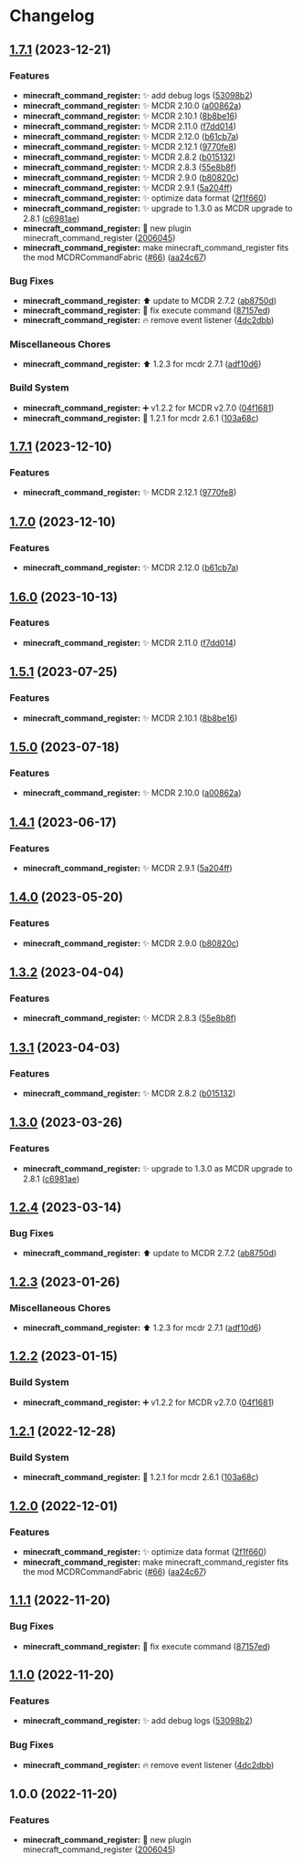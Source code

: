 # Changelog

## [1.7.1](https://github.com/Cyber-Internship-MC/AnzhiZhang_MCDReforgedPlugins/compare/minecraft_command_register-v1.7.1...minecraft_command_register-v1.7.1) (2023-12-21)


### Features

* **minecraft_command_register:** ✨ add debug logs ([53098b2](https://github.com/Cyber-Internship-MC/AnzhiZhang_MCDReforgedPlugins/commit/53098b20d5904970e6ba959b6cca8e8ac7409967))
* **minecraft_command_register:** ✨ MCDR 2.10.0 ([a00862a](https://github.com/Cyber-Internship-MC/AnzhiZhang_MCDReforgedPlugins/commit/a00862a05434812a5ccd108156307c52eec3bc2b))
* **minecraft_command_register:** ✨ MCDR 2.10.1 ([8b8be16](https://github.com/Cyber-Internship-MC/AnzhiZhang_MCDReforgedPlugins/commit/8b8be16b00dbe0ca15694573072859e7bc4c2892))
* **minecraft_command_register:** ✨ MCDR 2.11.0 ([f7dd014](https://github.com/Cyber-Internship-MC/AnzhiZhang_MCDReforgedPlugins/commit/f7dd0146406adf9a8aee907ccb47339fa3ef0351))
* **minecraft_command_register:** ✨ MCDR 2.12.0 ([b61cb7a](https://github.com/Cyber-Internship-MC/AnzhiZhang_MCDReforgedPlugins/commit/b61cb7a383dd31ea19d19725a106f254e512adb3))
* **minecraft_command_register:** ✨ MCDR 2.12.1 ([9770fe8](https://github.com/Cyber-Internship-MC/AnzhiZhang_MCDReforgedPlugins/commit/9770fe8c27c8df68cd2315d64130f04f8ad5aaa6))
* **minecraft_command_register:** ✨ MCDR 2.8.2 ([b015132](https://github.com/Cyber-Internship-MC/AnzhiZhang_MCDReforgedPlugins/commit/b0151329d582f939f30763e60646a940f733c62e))
* **minecraft_command_register:** ✨ MCDR 2.8.3 ([55e8b8f](https://github.com/Cyber-Internship-MC/AnzhiZhang_MCDReforgedPlugins/commit/55e8b8ff8347b3e12a0870e0fd5cf038b578fd54))
* **minecraft_command_register:** ✨ MCDR 2.9.0 ([b80820c](https://github.com/Cyber-Internship-MC/AnzhiZhang_MCDReforgedPlugins/commit/b80820c2d98c9da0e985ab896e044d85b15c0686))
* **minecraft_command_register:** ✨ MCDR 2.9.1 ([5a204ff](https://github.com/Cyber-Internship-MC/AnzhiZhang_MCDReforgedPlugins/commit/5a204ff01f4cca553adbe68c596c99d7f1629848))
* **minecraft_command_register:** ✨ optimize data format ([2f1f660](https://github.com/Cyber-Internship-MC/AnzhiZhang_MCDReforgedPlugins/commit/2f1f660eb3c8e3be6faaed595a69e9f8036a6fdd))
* **minecraft_command_register:** ✨ upgrade to 1.3.0 as MCDR upgrade to 2.8.1 ([c6981ae](https://github.com/Cyber-Internship-MC/AnzhiZhang_MCDReforgedPlugins/commit/c6981ae3a0acee1aaba3c21133420347bbd6bba7))
* **minecraft_command_register:** 🎉 new plugin minecraft_command_register ([2006045](https://github.com/Cyber-Internship-MC/AnzhiZhang_MCDReforgedPlugins/commit/200604503d80543cecaa85de87194dca14443956))
* **minecraft_command_register:** make minecraft_command_register fits the mod MCDRCommandFabric ([#66](https://github.com/Cyber-Internship-MC/AnzhiZhang_MCDReforgedPlugins/issues/66)) ([aa24c67](https://github.com/Cyber-Internship-MC/AnzhiZhang_MCDReforgedPlugins/commit/aa24c67d8947db258c72ff7f76f69b35965db192))


### Bug Fixes

* **minecraft_command_register:** ⬆️ update to MCDR 2.7.2 ([ab8750d](https://github.com/Cyber-Internship-MC/AnzhiZhang_MCDReforgedPlugins/commit/ab8750d1a518636eda690e0d970627ac16912f48))
* **minecraft_command_register:** 🐛 fix execute command ([87157ed](https://github.com/Cyber-Internship-MC/AnzhiZhang_MCDReforgedPlugins/commit/87157ed152095976acd7c7ac06491ce03e4724f2))
* **minecraft_command_register:** 🔥 remove event listener ([4dc2dbb](https://github.com/Cyber-Internship-MC/AnzhiZhang_MCDReforgedPlugins/commit/4dc2dbb27de685adb283410a36c6602bea5b15ca))


### Miscellaneous Chores

* **minecraft_command_register:** ⬆️ 1.2.3 for mcdr 2.7.1 ([adf10d6](https://github.com/Cyber-Internship-MC/AnzhiZhang_MCDReforgedPlugins/commit/adf10d6d77e59359bfcf4c2eae1ddd521c05ba8a))


### Build System

* **minecraft_command_register:** ➕ v1.2.2 for MCDR v2.7.0 ([04f1681](https://github.com/Cyber-Internship-MC/AnzhiZhang_MCDReforgedPlugins/commit/04f1681f8f72319bded2cd4de9e94ca9efd2f46e))
* **minecraft_command_register:** 🔖 1.2.1 for mcdr 2.6.1 ([103a68c](https://github.com/Cyber-Internship-MC/AnzhiZhang_MCDReforgedPlugins/commit/103a68ccb1a6d4a8646e2308005b81d7754a5634))

## [1.7.1](https://github.com/AnzhiZhang/MCDReforgedPlugins/compare/minecraft_command_register-v1.7.0...minecraft_command_register-v1.7.1) (2023-12-10)


### Features

* **minecraft_command_register:** ✨ MCDR 2.12.1 ([9770fe8](https://github.com/AnzhiZhang/MCDReforgedPlugins/commit/9770fe8c27c8df68cd2315d64130f04f8ad5aaa6))

## [1.7.0](https://github.com/AnzhiZhang/MCDReforgedPlugins/compare/minecraft_command_register-v1.6.0...minecraft_command_register-v1.7.0) (2023-12-10)


### Features

* **minecraft_command_register:** ✨ MCDR 2.12.0 ([b61cb7a](https://github.com/AnzhiZhang/MCDReforgedPlugins/commit/b61cb7a383dd31ea19d19725a106f254e512adb3))

## [1.6.0](https://github.com/AnzhiZhang/MCDReforgedPlugins/compare/minecraft_command_register-v1.5.1...minecraft_command_register-v1.6.0) (2023-10-13)


### Features

* **minecraft_command_register:** ✨ MCDR 2.11.0 ([f7dd014](https://github.com/AnzhiZhang/MCDReforgedPlugins/commit/f7dd0146406adf9a8aee907ccb47339fa3ef0351))

## [1.5.1](https://github.com/AnzhiZhang/MCDReforgedPlugins/compare/minecraft_command_register-v1.5.0...minecraft_command_register-v1.5.1) (2023-07-25)


### Features

* **minecraft_command_register:** ✨ MCDR 2.10.1 ([8b8be16](https://github.com/AnzhiZhang/MCDReforgedPlugins/commit/8b8be16b00dbe0ca15694573072859e7bc4c2892))

## [1.5.0](https://github.com/AnzhiZhang/MCDReforgedPlugins/compare/minecraft_command_register-v1.4.1...minecraft_command_register-v1.5.0) (2023-07-18)


### Features

* **minecraft_command_register:** ✨ MCDR 2.10.0 ([a00862a](https://github.com/AnzhiZhang/MCDReforgedPlugins/commit/a00862a05434812a5ccd108156307c52eec3bc2b))

## [1.4.1](https://github.com/AnzhiZhang/MCDReforgedPlugins/compare/minecraft_command_register-v1.4.0...minecraft_command_register-v1.4.1) (2023-06-17)


### Features

* **minecraft_command_register:** ✨ MCDR 2.9.1 ([5a204ff](https://github.com/AnzhiZhang/MCDReforgedPlugins/commit/5a204ff01f4cca553adbe68c596c99d7f1629848))

## [1.4.0](https://github.com/AnzhiZhang/MCDReforgedPlugins/compare/minecraft_command_register-v1.3.2...minecraft_command_register-v1.4.0) (2023-05-20)


### Features

* **minecraft_command_register:** ✨ MCDR 2.9.0 ([b80820c](https://github.com/AnzhiZhang/MCDReforgedPlugins/commit/b80820c2d98c9da0e985ab896e044d85b15c0686))

## [1.3.2](https://github.com/AnzhiZhang/MCDReforgedPlugins/compare/minecraft_command_register-v1.3.1...minecraft_command_register-v1.3.2) (2023-04-04)


### Features

* **minecraft_command_register:** ✨ MCDR 2.8.3 ([55e8b8f](https://github.com/AnzhiZhang/MCDReforgedPlugins/commit/55e8b8ff8347b3e12a0870e0fd5cf038b578fd54))

## [1.3.1](https://github.com/AnzhiZhang/MCDReforgedPlugins/compare/minecraft_command_register-v1.3.0...minecraft_command_register-v1.3.1) (2023-04-03)


### Features

* **minecraft_command_register:** ✨ MCDR 2.8.2 ([b015132](https://github.com/AnzhiZhang/MCDReforgedPlugins/commit/b0151329d582f939f30763e60646a940f733c62e))

## [1.3.0](https://github.com/AnzhiZhang/MCDReforgedPlugins/compare/minecraft_command_register-v1.2.4...minecraft_command_register-v1.3.0) (2023-03-26)


### Features

* **minecraft_command_register:** ✨ upgrade to 1.3.0 as MCDR upgrade to 2.8.1 ([c6981ae](https://github.com/AnzhiZhang/MCDReforgedPlugins/commit/c6981ae3a0acee1aaba3c21133420347bbd6bba7))

## [1.2.4](https://github.com/AnzhiZhang/MCDReforgedPlugins/compare/minecraft_command_register-v1.2.3...minecraft_command_register-v1.2.4) (2023-03-14)


### Bug Fixes

* **minecraft_command_register:** ⬆️ update to MCDR 2.7.2 ([ab8750d](https://github.com/AnzhiZhang/MCDReforgedPlugins/commit/ab8750d1a518636eda690e0d970627ac16912f48))

## [1.2.3](https://github.com/AnzhiZhang/MCDReforgedPlugins/compare/minecraft_command_register-v1.2.2...minecraft_command_register-v1.2.3) (2023-01-26)


### Miscellaneous Chores

* **minecraft_command_register:** ⬆️ 1.2.3 for mcdr 2.7.1 ([adf10d6](https://github.com/AnzhiZhang/MCDReforgedPlugins/commit/adf10d6d77e59359bfcf4c2eae1ddd521c05ba8a))

## [1.2.2](https://github.com/AnzhiZhang/MCDReforgedPlugins/compare/minecraft_command_register-v1.2.1...minecraft_command_register-v1.2.2) (2023-01-15)


### Build System

* **minecraft_command_register:** ➕ v1.2.2 for MCDR v2.7.0 ([04f1681](https://github.com/AnzhiZhang/MCDReforgedPlugins/commit/04f1681f8f72319bded2cd4de9e94ca9efd2f46e))

## [1.2.1](https://github.com/AnzhiZhang/MCDReforgedPlugins/compare/minecraft_command_register-v1.2.0...minecraft_command_register-v1.2.1) (2022-12-28)


### Build System

* **minecraft_command_register:** 🔖 1.2.1 for mcdr 2.6.1 ([103a68c](https://github.com/AnzhiZhang/MCDReforgedPlugins/commit/103a68ccb1a6d4a8646e2308005b81d7754a5634))

## [1.2.0](https://github.com/AnzhiZhang/MCDReforgedPlugins/compare/minecraft_command_register-v1.1.1...minecraft_command_register-v1.2.0) (2022-12-01)


### Features

* **minecraft_command_register:** ✨ optimize data format ([2f1f660](https://github.com/AnzhiZhang/MCDReforgedPlugins/commit/2f1f660eb3c8e3be6faaed595a69e9f8036a6fdd))
* **minecraft_command_register:** make minecraft_command_register fits the mod MCDRCommandFabric ([#66](https://github.com/AnzhiZhang/MCDReforgedPlugins/issues/66)) ([aa24c67](https://github.com/AnzhiZhang/MCDReforgedPlugins/commit/aa24c67d8947db258c72ff7f76f69b35965db192))

## [1.1.1](https://github.com/AnzhiZhang/MCDReforgedPlugins/compare/minecraft_command_register-v1.1.0...minecraft_command_register-v1.1.1) (2022-11-20)


### Bug Fixes

* **minecraft_command_register:** 🐛 fix execute command ([87157ed](https://github.com/AnzhiZhang/MCDReforgedPlugins/commit/87157ed152095976acd7c7ac06491ce03e4724f2))

## [1.1.0](https://github.com/AnzhiZhang/MCDReforgedPlugins/compare/minecraft_command_register-v1.0.0...minecraft_command_register-v1.1.0) (2022-11-20)


### Features

* **minecraft_command_register:** ✨ add debug logs ([53098b2](https://github.com/AnzhiZhang/MCDReforgedPlugins/commit/53098b20d5904970e6ba959b6cca8e8ac7409967))


### Bug Fixes

* **minecraft_command_register:** 🔥 remove event listener ([4dc2dbb](https://github.com/AnzhiZhang/MCDReforgedPlugins/commit/4dc2dbb27de685adb283410a36c6602bea5b15ca))

## 1.0.0 (2022-11-20)


### Features

* **minecraft_command_register:** 🎉 new plugin minecraft_command_register ([2006045](https://github.com/AnzhiZhang/MCDReforgedPlugins/commit/200604503d80543cecaa85de87194dca14443956))
